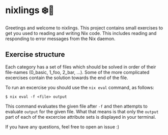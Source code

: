 # nixlings ❄️💙

Greetings and welcome to nixlings.  This project contains small
exercises to get you used to reading and writing Nix code.  This
includes reading and responding to error messages from the Nix daemon.


## Exercise structure

Each category has a set of files which should be solved in order of
their file-names (0_basic, 1_foo, 2_bar, ...).  Some of the more
complicated excercises contain the solution towards the end of the
file.

To run an excercise you should use the `nix eval` command, as follows:

```
$ nix eval -f <file> output
```

This command evaluates the given file after `-f` and then attempts to
evaluate `output` for the given file.  What that means is that only
the `output` part of each of the excercise attribute sets is displayed
in your terminal.

If you have any questions, feel free to open an issue :)

